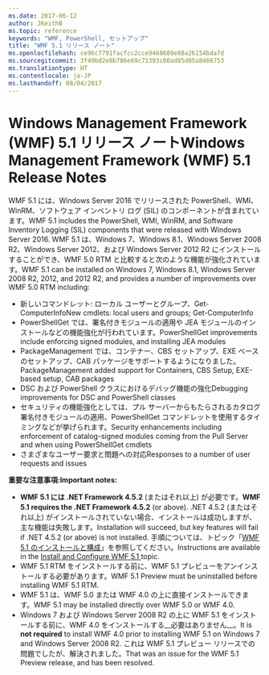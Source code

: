 ```yaml
---
ms.date: 2017-06-12
author: JKeithB
ms.topic: reference
keywords: "WMF, PowerShell, セットアップ"
title: "WMF 5.1 リリース ノート"
ms.openlocfilehash: ce9bc7791facfcc2cce9468689e88a26154bda7d
ms.sourcegitcommit: 3f49bd2e0b786e69c71393c00ad85d05a8466753
ms.translationtype: HT
ms.contentlocale: ja-JP
ms.lasthandoff: 08/04/2017
---
```

# <a name="windows-management-framework-wmf-51-release-notes"></a><span data-ttu-id="8c243-103">Windows Management Framework (WMF) 5.1 リリース ノート</span><span class="sxs-lookup"><span data-stu-id="8c243-103">Windows Management Framework (WMF) 5.1 Release Notes</span></span> #

<span data-ttu-id="8c243-104">WMF 5.1 には、Windows Server 2016 でリリースされた PowerShell、WMI、WinRM、ソフトウェア インベントリ ログ (SIL) のコンポーネントが含まれています。</span><span class="sxs-lookup"><span data-stu-id="8c243-104">WMF 5.1 includes the PowerShell, WMI, WinRM, and Software Inventory Logging (SIL) components that were released with Windows Server 2016.</span></span>
<span data-ttu-id="8c243-105">WMF 5.1 は、Windows 7、Windows 8.1、Windows Server 2008 R2、Windows Server 2012、および Windows Server 2012 R2 にインストールすることができ、WMF 5.0 RTM と比較すると次のような機能が強化されています。</span><span class="sxs-lookup"><span data-stu-id="8c243-105">WMF 5.1 can be installed on Windows 7, Windows 8.1, Windows Server 2008 R2, 2012, and 2012 R2, and provides a number of improvements over WMF 5.0 RTM including:</span></span>

- <span data-ttu-id="8c243-106">新しいコマンドレット: ローカル ユーザーとグループ、Get-ComputerInfo</span><span class="sxs-lookup"><span data-stu-id="8c243-106">New cmdlets: local users and groups; Get-ComputerInfo</span></span>
- <span data-ttu-id="8c243-107">PowerShellGet では、署名付きモジュールの適用や JEA モジュールのインストールなどの機能強化が行われています。</span><span class="sxs-lookup"><span data-stu-id="8c243-107">PowerShellGet improvements include enforcing signed modules, and installing JEA modules</span></span>
- <span data-ttu-id="8c243-108">PackageManagement では、コンテナー、CBS セットアップ、EXE ベースのセットアップ、CAB パッケージをサポートするようになりました。</span><span class="sxs-lookup"><span data-stu-id="8c243-108">PackageManagement added support for Containers, CBS Setup, EXE-based setup, CAB packages</span></span>
- <span data-ttu-id="8c243-109">DSC および PowerShell クラスにおけるデバッグ機能の強化</span><span class="sxs-lookup"><span data-stu-id="8c243-109">Debugging improvements for DSC and PowerShell classes</span></span>
- <span data-ttu-id="8c243-110">セキュリティの機能強化としては、プル サーバーからもたらされるカタログ署名付きモジュールの適用、PowerShellGet コマンドレットを使用するタイミングなどが挙げられます。</span><span class="sxs-lookup"><span data-stu-id="8c243-110">Security enhancements including enforcement of catalog-signed modules coming from the Pull Server and when using PowerShellGet cmdlets</span></span>
- <span data-ttu-id="8c243-111">さまざまなユーザー要求と問題への対応</span><span class="sxs-lookup"><span data-stu-id="8c243-111">Responses to a number of user requests and issues</span></span>

<span data-ttu-id="8c243-112">**重要な注意事項:**</span><span class="sxs-lookup"><span data-stu-id="8c243-112">**Important notes:**</span></span>

- <span data-ttu-id="8c243-113">**WMF 5.1 には .NET Framework 4.5.2** (またはそれ以上) が必要です。</span><span class="sxs-lookup"><span data-stu-id="8c243-113">**WMF 5.1 requires the .NET Framework 4.5.2** (or above).</span></span> <span data-ttu-id="8c243-114">.NET 4.5.2 (またはそれ以上) がインストールされていない場合、インストールは成功しますが、主な機能は失敗します。</span><span class="sxs-lookup"><span data-stu-id="8c243-114">Installation will succeed, but key features will fail if .NET 4.5.2 (or above) is not installed.</span></span> <span data-ttu-id="8c243-115">手順については、トピック「[WMF 5.1 のインストールと構成](https://msdn.microsoft.com/en-us/powershell/wmf/5.1/install-configure)」を参照してください。</span><span class="sxs-lookup"><span data-stu-id="8c243-115">Instructions are available in the [Install and Configure WMF 5.1 ](https://msdn.microsoft.com/en-us/powershell/wmf/5.1/install-configure) topic.</span></span>
- <span data-ttu-id="8c243-116">WMF 5.1 RTM をインストールする前に、WMF 5.1 プレビューをアンインストールする必要があります。</span><span class="sxs-lookup"><span data-stu-id="8c243-116">WMF 5.1 Preview must be uninstalled before installing WMF 5.1 RTM.</span></span>
- <span data-ttu-id="8c243-117">WMF 5.1 は、WMF 5.0 または WMF 4.0 の上に直接インストールできます。</span><span class="sxs-lookup"><span data-stu-id="8c243-117">WMF 5.1 may be installed directly over WMF 5.0 or WMF 4.0.</span></span>
- <span data-ttu-id="8c243-118">Windows 7 および Windows Server 2008 R2 の上に WMF 5.1 をインストールする前に、WMF 4.0 をインストールする__必要はありません__。</span><span class="sxs-lookup"><span data-stu-id="8c243-118">It is __not required__ to install WMF 4.0 prior to installing WMF 5.1 on Windows 7 and Windows Server 2008 R2.</span></span> <span data-ttu-id="8c243-119">これは WMF 5.1 プレビュー リリースでの問題でしたが、解決されました。</span><span class="sxs-lookup"><span data-stu-id="8c243-119">That was an issue for the WMF 5.1 Preview release, and has been resolved.</span></span>  


